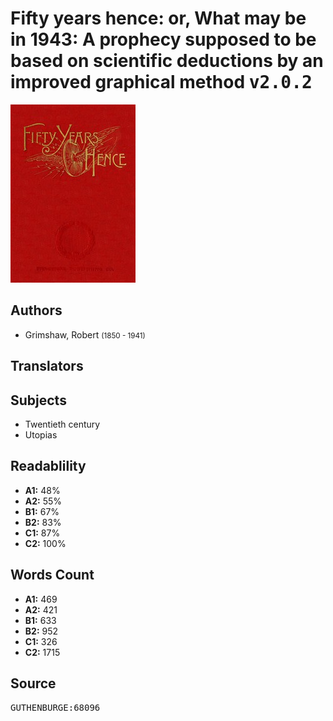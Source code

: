 # Fifty years hence: or, What may be in 1943: A prophecy supposed to be based on scientific deductions by an improved graphical method <kbd>v2.0.2</kbd>

![](./cover.medium.jpg "")

## Authors


 - Grimshaw, Robert <small>(1850 - 1941)</small>

## Translators



## Subjects


 - Twentieth century
 - Utopias

## Readablility


 - **A1:** 48%
 - **A2:** 55%
 - **B1:** 67%
 - **B2:** 83%
 - **C1:** 87%
 - **C2:** 100%

## Words Count


 - **A1:** 469
 - **A2:** 421
 - **B1:** 633
 - **B2:** 952
 - **C1:** 326
 - **C2:** 1715

## Source


<kbd>GUTHENBURGE:68096</kbd>
